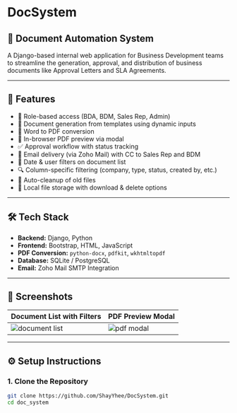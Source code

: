 # DocSystem
## 📄 Document Automation System

A Django-based internal web application for Business Development teams to streamline the generation, approval, and distribution of business documents like Approval Letters and SLA Agreements.

---

## 🚀 Features

- 🔐 Role-based access (BDA, BDM, Sales Rep, Admin)
- 📝 Document generation from templates using dynamic inputs
- 📄 Word to PDF conversion
- 👀 In-browser PDF preview via modal
- ✅ Approval workflow with status tracking
- 📧 Email delivery (via Zoho Mail) with CC to Sales Rep and BDM
- 📆 Date & user filters on document list
- 🔍 Column-specific filtering (company, type, status, created by, etc.)
- 🧹 Auto-cleanup of old files
- 📁 Local file storage with download & delete options

---

## 🛠 Tech Stack

- **Backend:** Django, Python
- **Frontend:** Bootstrap, HTML, JavaScript
- **PDF Conversion:** `python-docx`, `pdfkit`, `wkhtmltopdf`
- **Database:** SQLite / PostgreSQL
- **Email:** Zoho Mail SMTP Integration

---

## 📸 Screenshots

| Document List with Filters | PDF Preview Modal |
|----------------------------|-------------------|
| ![document list](screenshots/doc_list.png) | ![pdf modal](screenshots/pdf_preview.png) |

---

## ⚙️ Setup Instructions

### 1. Clone the Repository
```bash
git clone https://github.com/ShayYhee/DocSystem.git
cd doc_system
